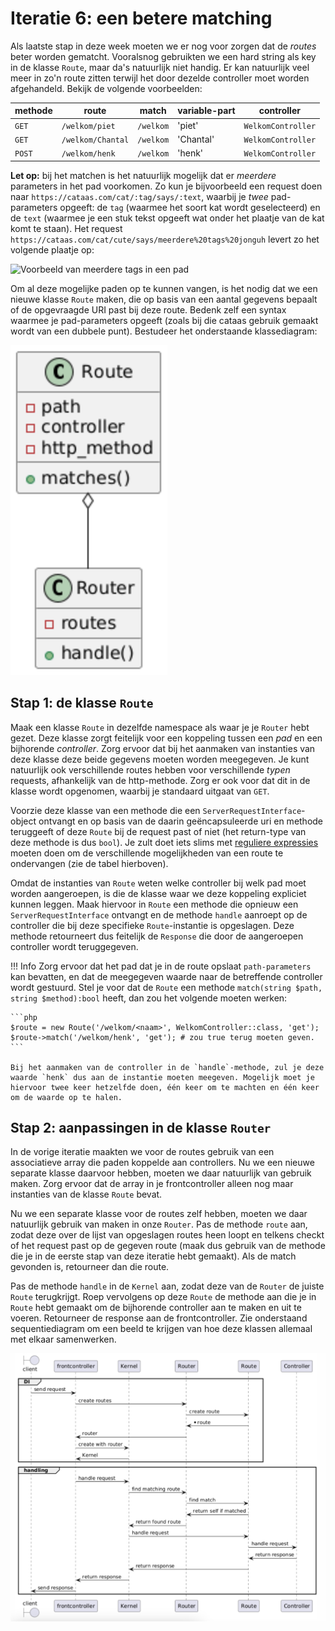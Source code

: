 # Iteratie 6: een betere matching

Als laatste stap in deze week moeten we er nog voor zorgen dat de *routes* beter worden gematcht. Vooralsnog gebruikten we een hard string als key in de klasse `Route`, maar da's natuurlijk niet handig. Er kan natuurlijk veel meer in zo'n route zitten terwijl het door dezelde controller moet worden afgehandeld. Bekijk de volgende voorbeelden:


methode | route | match | variable-part | controller
---|---|---|---|---
`GET` | `/welkom/piet` | `/welkom` | 'piet' | `WelkomController`
`GET` | `/welkom/Chantal` | `/welkom` | 'Chantal' | `WelkomController`
`POST` | `/welkom/henk` | `/welkom` | 'henk' | `WelkomController`

__Let op:__ bij het matchen is het natuurlijk mogelijk dat er *meerdere* parameters in het pad voorkomen. Zo kun je bijvoorbeeld een request doen naar `https://cataas.com/cat/:tag/says/:text`, waarbij je *twee* pad-parameters opgeeft: de `tag` (waarmee het soort kat wordt geselecteerd) en de `text` (waarmee je een stuk tekst opgeeft wat onder het plaatje van de kat komt te staan). Het request `https://cataas.com/cat/cute/says/meerdere%20tags%20jonguh` levert zo het volgende plaatje op:

![Voorbeeld van meerdere tags in een pad](https://cataas.com/cat/cute/says/meerdere%20tags%20jonguh)


Om al deze mogelijke paden op te kunnen vangen, is het nodig dat we een nieuwe klasse `Route` maken, die op basis van een aantal gegevens bepaalt of de opgevraagde URI past bij deze route. Bedenk zelf een syntax waarmee je pad-parameters opgeeft (zoals bij die cataas gebruik gemaakt wordt van een dubbele punt). Bestudeer het onderstaande klassediagram:

![De verhouding tussen `Route` en `Router`](../imgs/route-router.png)

## Stap 1: de klasse `Route`

Maak een klasse `Route` in dezelfde namespace als waar je je `Router` hebt gezet. Deze klasse zorgt feitelijk voor een koppeling tussen een *pad* en een bijhorende *controller*. Zorg ervoor dat bij het aanmaken van instanties van deze klasse deze beide gegevens moeten worden meegegeven. Je kunt natuurlijk ook verschillende routes hebben voor verschillende *typen* requests, afhankelijk van de http-methode. Zorg er ook voor dat dit in de klasse wordt opgenomen, waarbij je standaard uitgaat van `GET`.

Voorzie deze klasse van een methode die een `ServerRequestInterface`-object ontvangt en op basis van de daarin geëncapsuleerde uri en methode teruggeeft of deze `Route` bij de request past of niet (het return-type van deze methode is dus `bool`). Je zult doet iets slims met [reguliere expressies](https://regex101.com/) moeten doen om de verschillende mogelijkheden van een route te ondervangen (zie de tabel hierboven).

Omdat de instanties van `Route` weten welke controller bij welk pad moet worden aangeroepen, is die de klasse waar we deze koppeling expliciet kunnen leggen. Maak hiervoor in `Route` een methode die opnieuw een `ServerRequestInterface` ontvangt en de methode `handle` aanroept op de controller die bij deze specifieke `Route`-instantie is opgeslagen. Deze methode retourneert dus feitelijk de `Response` die door de aangeroepen controller wordt teruggegeven.

!!! Info
    Zorg ervoor dat het pad dat je in de route opslaat `path-parameters` kan bevatten, en dat de meegegeven waarde naar de betreffende controller wordt gestuurd. Stel je voor dat de `Route` een methode `match(string $path, string $method):bool` heeft, dan zou het volgende moeten werken:

    ```php
    $route = new Route('/welkom/<naam>', WelkomController::class, 'get');
    $route->match('/welkom/henk', 'get'); # zou true terug moeten geven.
    ```

    Bij het aanmaken van de controller in de `handle`-methode, zul je deze waarde `henk` dus aan de instantie moeten meegeven. Mogelijk moet je hiervoor twee keer hetzelfde doen, één keer om te machten en één keer om de waarde op te halen.


## Stap 2: aanpassingen in de klasse `Router`

In de vorige iteratie maakten we voor de routes gebruik van een associatieve array die paden koppelde aan controllers. Nu we een nieuwe separate klasse daarvoor hebben, moeten we daar natuurlijk van gebruik maken. Zorg ervoor dat de array in je frontcontroller alleen nog maar instanties van de klasse `Route` bevat.

Nu we een separate klasse voor de routes zelf hebben, moeten we daar natuurlijk gebruik van maken in onze `Router`. Pas de methode `route` aan, zodat deze over de lijst van opgeslagen routes heen loopt en telkens checkt of het request past op de gegeven route (maak dus gebruik van de methode die je in de eerste stap van deze iteratie hebt gemaakt). Als de match gevonden is, retourneer dan die route.

Pas de methode `handle` in de `Kernel` aan, zodat deze van de `Router` de juiste `Route` terugkrijgt. Roep vervolgens op deze `Route` de methode aan die je in `Route` hebt gemaakt om de bijhorende controller aan te maken en uit te voeren. Retourneer de response aan de frontcontroller. Zie onderstaand sequentiediagram om een beeld te krijgen van hoe deze klassen allemaal met elkaar samenwerken.

![De volledige sequentie van afhandeling na iteratie 6](../imgs/handle-sequence.png)







